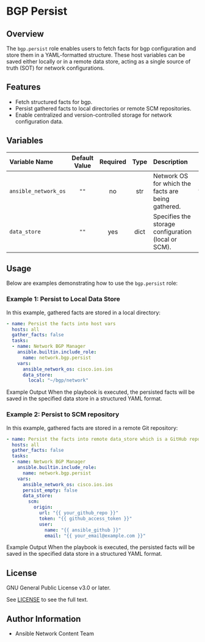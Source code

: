 # BGP Persist

## Overview
The `bgp.persist` role enables users to fetch facts for bgp configuration and store them in a YAML-formatted structure. These host variables can be saved either locally or in a remote data store, acting as a single source of truth (SOT) for network configurations.

## Features
- Fetch structured facts for bgp.
- Persist gathered facts to local directories or remote SCM repositories.
- Enable centralized and version-controlled storage for network configuration data.

## Variables

| Variable Name        | Default Value | Required | Type | Description                                                   | Example |
|:---------------------|:-------------:|:--------:|:----:|:-------------------------------------------------------------|:-------:|
| `ansible_network_os` | `""`          | no      | str  | Network OS for which the facts are being gathered.            | `"cisco.ios.ios"` |
| `data_store`         | `""`          | yes      | dict | Specifies the storage configuration (local or SCM).           | See examples below. |

## Usage
Below are examples demonstrating how to use the `bgp.persist` role:

### Example 1: Persist to Local Data Store
In this example, gathered facts are stored in a local directory:

```yaml
- name: Persist the facts into host vars
  hosts: all
  gather_facts: false
  tasks:
  - name: Network BGP Manager
    ansible.builtin.include_role:
      name: network.bgp.persist
    vars:
      ansible_network_os: cisco.ios.ios
      data_store:
        local: "~/bgp/network"
```
Example Output
When the playbook is executed, the persisted facts will be saved in the specified data store in a structured YAML format.

### Example 2: Persist to SCM repository
In this example, gathered facts are stored in a remote Git repository:

```yaml
- name: Persist the facts into remote data_store which is a GitHub repository
  hosts: all
  gather_facts: false
  tasks:
  - name: Network BGP Manager
    ansible.builtin.include_role:
      name: network.bgp.persist
    vars:
      ansible_network_os: cisco.ios.ios
      persist_empty: false
      data_store:
        scm:
          origin:
            url: "{{ your_github_repo }}"
            token: "{{ github_access_token }}"
            user:
              name: "{{ ansible_github }}"
              email: "{{ your_email@example.com }}"
```
Example Output
When the playbook is executed, the persisted facts will be saved in the specified data store in a structured YAML format.

## License

GNU General Public License v3.0 or later.

See [LICENSE](https://www.gnu.org/licenses/gpl-3.0.txt) to see the full text.

## Author Information

- Ansible Network Content Team
